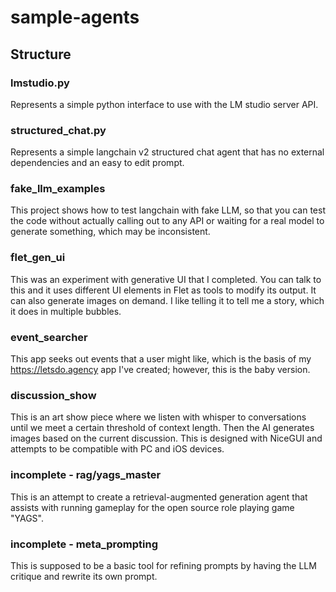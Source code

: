 # sample-agents

## Structure

### lmstudio.py

Represents a simple python interface to use with the LM studio server API.

### structured_chat.py

Represents a simple langchain v2 structured chat agent that has no external dependencies and an easy to edit prompt.

### fake_llm_examples

This project shows how to test langchain with fake LLM, so that you can test the code without actually calling out to any API or waiting for a real model to generate something, which may be inconsistent.

### flet_gen_ui

This was an experiment with generative UI that I completed. You can talk to this and it uses different UI elements in Flet as tools to modify its output. It can also generate images on demand. I like telling it to tell me a story, which it does in multiple bubbles.

### event_searcher

This app seeks out events that a user might like, which is the basis of my https://letsdo.agency app I've created; however, this is the baby version.

### discussion_show

This is an art show piece where we listen with whisper to conversations until we meet a certain threshold of context length. Then the AI generates images based on the current discussion. This is designed with NiceGUI and attempts to be compatible with PC and iOS devices.

### incomplete - rag/yags_master

This is an attempt to create a retrieval-augmented generation agent that assists with running gameplay for the open source role playing game "YAGS".

### incomplete - meta_prompting

This is supposed to be a basic tool for refining prompts by having the LLM critique and rewrite its own prompt.
